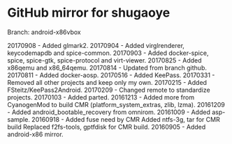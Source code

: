 # GitHub mirror for shugaoye
Branch: android-x86vbox

20170908 - Added glmark2.
20170904 - Added virglrenderer, keycodemapdb and spice-common.
20170903 - Added docker-spice, spice, spice-gtk, spice-protocol and virt-viewer.
20170825 - Added x86qemu and x86_64qemu.
20170814 - Updated from branch github.
20170811 - Added docker-aosp.
20170516 - Added KeePass.
20170331 - Removed all other projects and keep only my own.
20170215 - Added FSteitz/KeePass2Android.
20170209 - Changed remote to standardize projects.
20170103 - Added parted.
20161213 - Added more from CyanogenMod to build CMR (platform_system_extras, zlib, lzma).
20161209 - Added android_bootable_recovery from omnirom.
20161009 - Added asp-sample.
20160918 - Added fuse need by CMR
           Added ntfs-3g, tar for CMR build
           Replaced f2fs-tools, gptfdisk for CMR build.
20160905 - Added android-x86 mirror.
